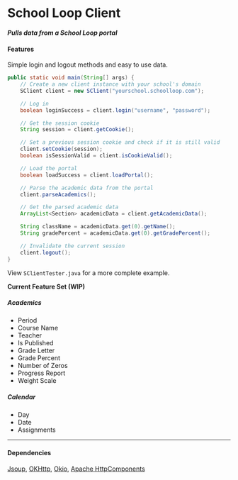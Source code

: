 # School Loop Client

***Pulls data from a School Loop portal***

#### Features
Simple login and logout methods and easy to use data.

```java
public static void main(String[] args) {
    // Create a new client instance with your school's domain
    SClient client = new SClient("yourschool.schoolloop.com");

    // Log in
    boolean loginSuccess = client.login("username", "password");

    // Get the session cookie
    String session = client.getCookie();

    // Set a previous session cookie and check if it is still valid
    client.setCookie(session);
    boolean isSessionValid = client.isCookieValid();

    // Load the portal
    boolean loadSuccess = client.loadPortal();

    // Parse the academic data from the portal
    client.parseAcademics();

    // Get the parsed academic data
    ArrayList<Section> academicData = client.getAcademicData();

    String className = academicData.get(0).getName();
    String gradePercent = academicData.get(0).getGradePercent();

    // Invalidate the current session
    client.logout();
}
```

View `SClientTester.java` for a more complete example.

**Current Feature Set (WIP)**

##### Academics
- Period
- Course Name
- Teacher
- Is Published
- Grade Letter
- Grade Percent
- Number of Zeros
- Progress Report
- Weight Scale

##### Calendar
- Day
- Date
- Assignments

--------

#### Dependencies
[Jsoup](https://jsoup.org/), [OKHttp](http://square.github.io/okhttp/), [Okio](https://github.com/square/okio), [Apache HttpComponents](http://hc.apache.org/httpcomponents-client-ga/)
